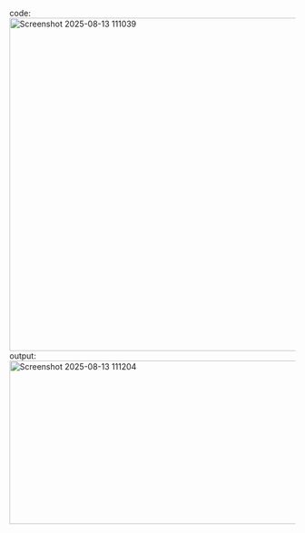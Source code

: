 code:
<img width="808" height="587" alt="Screenshot 2025-08-13 111039" src="https://github.com/user-attachments/assets/7b083280-586f-4779-ba33-e3c856828d52" />
output:
<img width="820" height="288" alt="Screenshot 2025-08-13 111204" src="https://github.com/user-attachments/assets/ce59457f-6553-48da-be34-441ece6116bb" />

